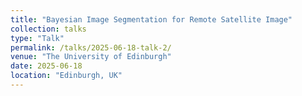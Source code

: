 ```yaml
---
title: "Bayesian Image Segmentation for Remote Satellite Image"
collection: talks
type: "Talk"
permalink: /talks/2025-06-18-talk-2/
venue: "The University of Edinburgh"
date: 2025-06-18
location: "Edinburgh, UK"
---
```

